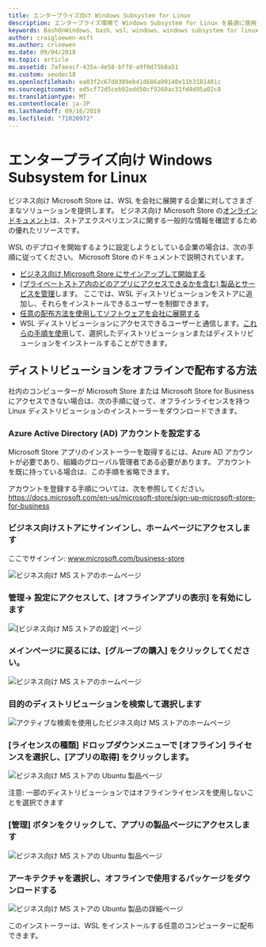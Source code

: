 ```yaml
---
title: エンタープライズ向け Windows Subsystem for Linux
description: エンタープライズ環境で Windows Subsystem for Linux を最適に使用する方法に関するリソースと手順です。
keywords: BashOnWindows、bash、wsl、windows、windows subsystem for linux、windowssubsystem、ubuntu、debian、suse、windows 10、enterprise、deployment、offline、パッケージング、ストア、ディストリビューション、インストール、インストール
author: craigloewen-msft
ms.author: crloewen
ms.date: 09/04/2018
ms.topic: article
ms.assetid: 7afaeacf-435a-4e58-bff0-a9f0d75b8a51
ms.custom: seodec18
ms.openlocfilehash: ea03f2c67d8389eb41d686a99140e11b3181401c
ms.sourcegitcommit: ed5cf72d5ceb92edd50cf9260ac31fd4d95a02c8
ms.translationtype: MT
ms.contentlocale: ja-JP
ms.lasthandoff: 09/16/2019
ms.locfileid: "71020972"
---
```

# <a name="windows-subsystem-for-linux-for-enterprise"></a>エンタープライズ向け Windows Subsystem for Linux

ビジネス向け Microsoft Store は、WSL を会社に展開する企業に対してさまざまなソリューションを提供します。 ビジネス向け Microsoft Store の[オンラインドキュメント](https://docs.microsoft.com/en-us/microsoft-store/)は、ストアエクスペリエンスに関する一般的な情報を確認するための優れたリソースです。

WSL のデプロイを開始するように設定しようとしている企業の場合は、次の手順に従ってください。 Microsoft Store のドキュメントで説明されています。

* [ビジネス向け Microsoft Store にサインアップして開始する](https://docs.microsoft.com/en-us/microsoft-store/sign-up-microsoft-store-for-business-overview)
* [(プライベートストア内のどのアプリにアクセスできるかを含む) 製品とサービスを管理](https://docs.microsoft.com/en-us/microsoft-store/manage-apps-microsoft-store-for-business-overview)します。 ここでは、WSL ディストリビューションをストアに追加し、それらをインストールできるユーザーを制御できます。
* [任意の配布方法を使用してソフトウェアを会社に展開する](https://docs.microsoft.com/en-us/microsoft-store/distribute-apps-to-your-employees-microsoft-store-for-business)
* WSL ディストリビューションにアクセスできるユーザーと通信します。[これらの手順を使用](https://docs.microsoft.com/en-us/windows/wsl/install-win10)して、選択したディストリビューションまたはディストリビューションをインストールすることができます。 

## <a name="how-to-distribute-a-distro-offline"></a>ディストリビューションをオフラインで配布する方法

社内のコンピューターが Microsoft Store または Microsoft Store for Business にアクセスできない場合は、次の手順に従って、オフラインライセンスを持つ Linux ディストリビューションのインストーラーをダウンロードできます。 

### <a name="set-up-an-azure-active-directory-ad-account"></a>Azure Active Directory (AD) アカウントを設定する 

Microsoft Store アプリのインストーラーを取得するには、Azure AD アカウントが必要であり、組織のグローバル管理者である必要があります。 アカウントを既に持っている場合は、この手順を省略できます。

アカウントを登録する手順については、次を参照してください。 https://docs.microsoft.com/en-us/microsoft-store/sign-up-microsoft-store-for-business

### <a name="sign-into-the-store-for-business-and-go-to-the-homepage"></a>ビジネス向けストアにサインインし、ホームページにアクセスします
ここでサインイン: www.microsoft.com/business-store

![ビジネス向け MS ストアのホームページ](media/offlineinstallscreens/1-screen.png)

### <a name="go-to-manage-settings-and-enable-show-offline-apps"></a>管理-> 設定にアクセスして、[オフラインアプリの表示] を有効にします

![[ビジネス向け MS ストアの設定] ページ](media/offlineinstallscreens/2-screen.png)

### <a name="go-back-to-the-main-page-by-clicking-shop-for-my-group"></a>メインページに戻るには、[グループの購入] をクリックしてください。

![ビジネス向け MS ストアのホームページ](media/offlineinstallscreens/1-screen.png)

### <a name="search-for-your-desired-distro-and-select-it"></a>目的のディストリビューションを検索して選択します

![アクティブな検索を使用したビジネス向け MS ストアのホームページ](media/offlineinstallscreens/3-screen.png)

### <a name="select-an-offline-license-in-the-license-type-dropdown-menu-and-click-get-the-app"></a>[ライセンスの種類] ドロップダウンメニューで [オフライン] ライセンスを選択し、[アプリの取得] をクリックします。

![ビジネス向け MS ストアの Ubuntu 製品ページ](media/offlineinstallscreens/4-screen.png)

注意: 一部のディストリビューションではオフラインライセンスを使用しないことを選択できます

### <a name="click-the-manage-button-to-get-to-the-apps-product-page"></a>[管理] ボタンをクリックして、アプリの製品ページにアクセスします

![ビジネス向け MS ストアの Ubuntu 製品ページ](media/offlineinstallscreens/5-screen.png)

### <a name="select-your-architecture-and-download-the-package-for-offline-use"></a>アーキテクチャを選択し、オフラインで使用するパッケージをダウンロードする

![ビジネス向け MS ストアの Ubuntu 製品の詳細ページ](media/offlineinstallscreens/6-screen.png)

このインストーラーは、WSL をインストールする任意のコンピューターに配布できます。